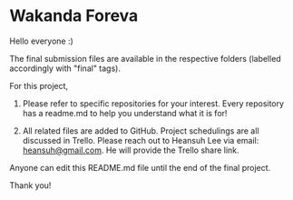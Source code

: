 # Wakanda Foreva

Hello everyone :)

The final submission files are available in the respective folders (labelled accordingly with "final" tags).

For this project,

1) Please refer to specific repositories for your interest. Every repository has a readme.md to help you understand what it is for!

2) All related files are added to GitHub. Project schedulings are all discussed in Trello. Please reach out to Heansuh Lee via email: heansuh@gmail.com. He will provide the Trello share link.

Anyone can edit this README.md file until the end of the final project.

Thank you!


